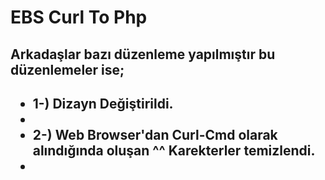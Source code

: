 # EBS Curl To Php
<h2> Arkadaşlar bazı düzenleme yapılmıştır bu düzenlemeler ise;<h2>
<ul>
  <li>
    1-) Dizayn Değiştirildi.
  <li/>
    <li>
    2-) Web Browser'dan Curl-Cmd olarak alındığında oluşan <b>^^</b> Karekterler temizlendi.
  <li/>
<ul/>
